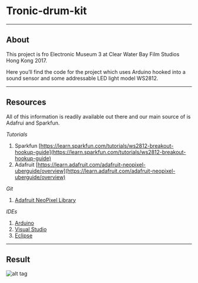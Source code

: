 # Tronic-drum-kit 

----- 

## About 
This project is fro Electronic Museum 3 at Clear Water Bay Film Studios Hong Kong 2017. 

Here you’ll find the code for the project which uses Arduino hooked into a sound sensor and some addressable LED light model WS2812.

----- 

## Resources 
All of this information is readily available out there and our main source of is Adafrui and Sparkfun.

_Tutorials_ 
1. Sparkfun [https://learn.sparkfun.com/tutorials/ws2812-breakout-hookup-guide](https://learn.sparkfun.com/tutorials/ws2812-breakout-hookup-guide)
1. Adafruit [https://learn.adafruit.com/adafruit-neopixel-uberguide/overview](https://learn.adafruit.com/adafruit-neopixel-uberguide/overview)

_Git_ 
1. [Adafruit NeoPixel Library](https://github.com/adafruit/Adafruit_NeoPixel)

_IDEs_ 
1. [Arduino](https://www.arduino.cc/en/Main/Software)
1. [Visual Studio](http://playground.arduino.cc/Code/VisualStudio)
1. [Eclipse](http://playground.arduino.cc/Code/Eclipse)

-----

## Result

![alt tag](https://raw.githubusercontent.com/zipatrick/tronic-drum-kit/master/medias/2017-02-11-event.png) 
